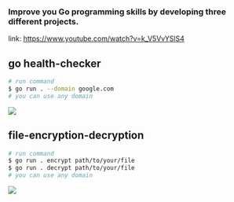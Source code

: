### Improve you Go programming skills by developing three different projects.

link: https://www.youtube.com/watch?v=k_V5VvYSlS4


## go health-checker
```bash
# run command
$ go run . --domain google.com 
# you can use any domain
```
![](go-healthcheck.png)

## file-encryption-decryption
```bash
# run command
$ go run . encrypt path/to/your/file
$ go run . decrypt path/to/your/file
# you can use any domain
```
![](file-encryption-decryption.png)